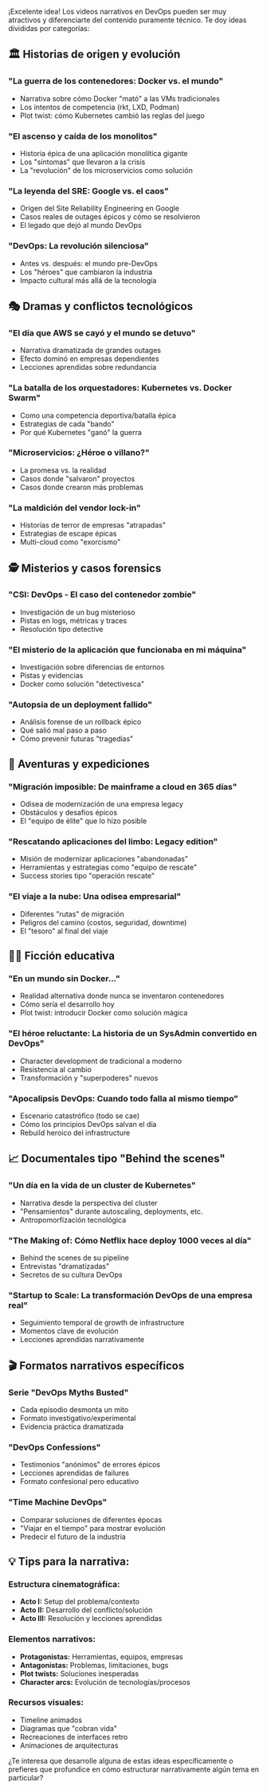 ¡Excelente idea! Los videos narrativos en DevOps pueden ser muy atractivos y diferenciarte del contenido puramente técnico. Te doy ideas divididas por categorías:

## 🏛️ **Historias de origen y evolución**

### **"La guerra de los contenedores: Docker vs. el mundo"**
- Narrativa sobre cómo Docker "mató" a las VMs tradicionales
- Los intentos de competencia (rkt, LXD, Podman)
- Plot twist: cómo Kubernetes cambió las reglas del juego

### **"El ascenso y caída de los monolitos"**
- Historia épica de una aplicación monolítica gigante
- Los "síntomas" que llevaron a la crisis
- La "revolución" de los microservicios como solución

### **"La leyenda del SRE: Google vs. el caos"**
- Origen del Site Reliability Engineering en Google
- Casos reales de outages épicos y cómo se resolvieron
- El legado que dejó al mundo DevOps

### **"DevOps: La revolución silenciosa"**
- Antes vs. después: el mundo pre-DevOps
- Los "héroes" que cambiaron la industria
- Impacto cultural más allá de la tecnología

## 🎭 **Dramas y conflictos tecnológicos**

### **"El día que AWS se cayó y el mundo se detuvo"**
- Narrativa dramatizada de grandes outages
- Efecto dominó en empresas dependientes
- Lecciones aprendidas sobre redundancia

### **"La batalla de los orquestadores: Kubernetes vs. Docker Swarm"**
- Como una competencia deportiva/batalla épica
- Estrategias de cada "bando"
- Por qué Kubernetes "ganó" la guerra

### **"Microservicios: ¿Héroe o villano?"**
- La promesa vs. la realidad
- Casos donde "salvaron" proyectos
- Casos donde crearon más problemas

### **"La maldición del vendor lock-in"**
- Historias de terror de empresas "atrapadas"
- Estrategias de escape épicas
- Multi-cloud como "exorcismo"

## 🕵️ **Misterios y casos forensics**

### **"CSI: DevOps - El caso del contenedor zombie"**
- Investigación de un bug misterioso
- Pistas en logs, métricas y traces
- Resolución tipo detective

### **"El misterio de la aplicación que funcionaba en mi máquina"**
- Investigación sobre diferencias de entornos
- Pistas y evidencias
- Docker como solución "detectivesca"

### **"Autopsia de un deployment fallido"**
- Análisis forense de un rollback épico
- Qué salió mal paso a paso
- Cómo prevenir futuras "tragedias"

## 🚀 **Aventuras y expediciones**

### **"Migración imposible: De mainframe a cloud en 365 días"**
- Odisea de modernización de una empresa legacy
- Obstáculos y desafíos épicos
- El "equipo de élite" que lo hizo posible

### **"Rescatando aplicaciones del limbo: Legacy edition"**
- Misión de modernizar aplicaciones "abandonadas"
- Herramientas y estrategias como "equipo de rescate"
- Success stories tipo "operación rescate"

### **"El viaje a la nube: Una odisea empresarial"**
- Diferentes "rutas" de migración
- Peligros del camino (costos, seguridad, downtime)
- El "tesoro" al final del viaje

## 🧙‍♂️ **Ficción educativa**

### **"En un mundo sin Docker..."**
- Realidad alternativa donde nunca se inventaron contenedores
- Cómo sería el desarrollo hoy
- Plot twist: introducir Docker como solución mágica

### **"El héroe reluctante: La historia de un SysAdmin convertido en DevOps"**
- Character development de tradicional a moderno
- Resistencia al cambio
- Transformación y "superpoderes" nuevos

### **"Apocalipsis DevOps: Cuando todo falla al mismo tiempo"**
- Escenario catastrófico (todo se cae)
- Cómo los principios DevOps salvan el día
- Rebuild heroico del infrastructure

## 📈 **Documentales tipo "Behind the scenes"**

### **"Un día en la vida de un cluster de Kubernetes"**
- Narrativa desde la perspectiva del cluster
- "Pensamientos" durante autoscaling, deployments, etc.
- Antropomorfización tecnológica

### **"The Making of: Cómo Netflix hace deploy 1000 veces al día"**
- Behind the scenes de su pipeline
- Entrevistas "dramatizadas"
- Secretos de su cultura DevOps

### **"Startup to Scale: La transformación DevOps de una empresa real"**
- Seguimiento temporal de growth de infrastructure
- Momentos clave de evolución
- Lecciones aprendidas narrativamente

## 🎬 **Formatos narrativos específicos**

### **Serie "DevOps Myths Busted"**
- Cada episodio desmonta un mito
- Formato investigativo/experimental
- Evidencia práctica dramatizada

### **"DevOps Confessions"**
- Testimonios "anónimos" de errores épicos
- Lecciones aprendidas de failures
- Formato confesional pero educativo

### **"Time Machine DevOps"**
- Comparar soluciones de diferentes épocas
- "Viajar en el tiempo" para mostrar evolución
- Predecir el futuro de la industria

## 💡 **Tips para la narrativa:**

### **Estructura cinematográfica:**
- **Acto I:** Setup del problema/contexto
- **Acto II:** Desarrollo del conflicto/solución
- **Acto III:** Resolución y lecciones aprendidas

### **Elementos narrativos:**
- **Protagonistas:** Herramientas, equipos, empresas
- **Antagonistas:** Problemas, limitaciones, bugs
- **Plot twists:** Soluciones inesperadas
- **Character arcs:** Evolución de tecnologías/procesos

### **Recursos visuales:**
- Timeline animados
- Diagramas que "cobran vida"
- Recreaciones de interfaces retro
- Animaciones de arquitecturas

¿Te interesa que desarrolle alguna de estas ideas específicamente o prefieres que profundice en cómo estructurar narrativamente algún tema en particular?